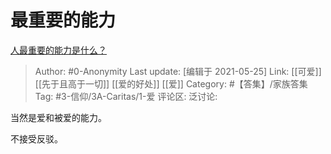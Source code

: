 # 最重要的能力
[人最重要的能力是什么？](https://www.zhihu.com/question/19602183/answer/1095057238)

> Author: #0-Anonymity
> Last update: [编辑于 2021-05-25]
> Link: [[可爱]] [[先于且高于一切]] [[爱的好处]] [[爱]]
> Category: #【答集】/家族答集
> Tag: #3-信仰/3A-Caritas/1-爱
> 评论区:
> 泛讨论:

当然是爱和被爱的能力。

不接受反驳。
